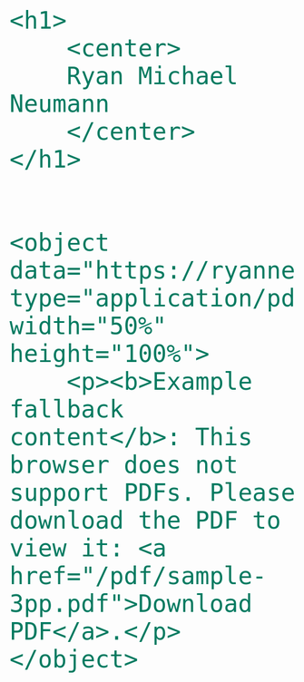 <html>

<font size = 16>
<font color = ##157A76>

    <h1>
        <center>
        Ryan Michael Neumann
        </center>
    </h1>

    
    <object data="https://ryanneumann.github.io/Ryan.Neumann_Resume.pdf" type="application/pdf" width="50%" height="100%">
        <p><b>Example fallback content</b>: This browser does not support PDFs. Please download the PDF to view it: <a href="/pdf/sample-3pp.pdf">Download PDF</a>.</p>
    </object>


</font>

</html>
